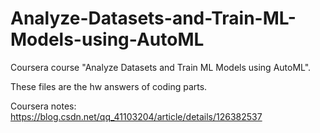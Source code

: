 # Analyze-Datasets-and-Train-ML-Models-using-AutoML
Coursera course "Analyze Datasets and Train ML Models using AutoML". 

These files are the hw answers of coding parts.

Coursera notes: https://blog.csdn.net/qq_41103204/article/details/126382537
